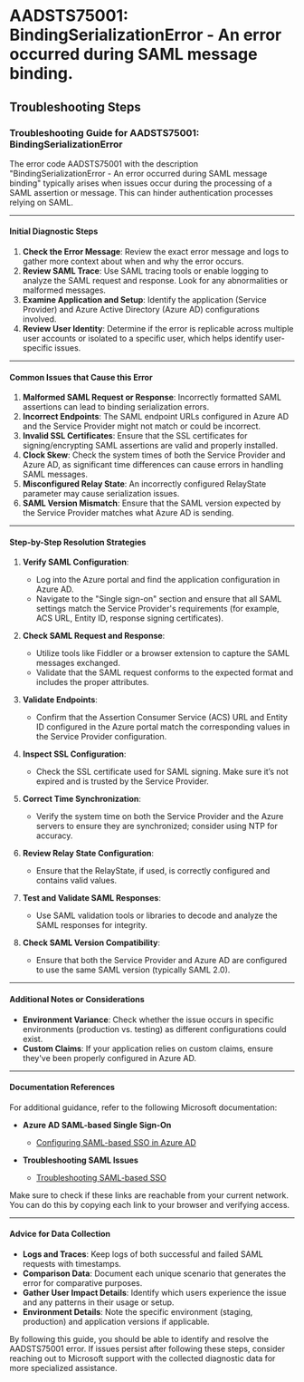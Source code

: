 # AADSTS75001: BindingSerializationError - An error occurred during SAML message binding.


## Troubleshooting Steps
### Troubleshooting Guide for AADSTS75001: BindingSerializationError

The error code AADSTS75001 with the description "BindingSerializationError - An error occurred during SAML message binding" typically arises when issues occur during the processing of a SAML assertion or message. This can hinder authentication processes relying on SAML.

---

#### Initial Diagnostic Steps

1. **Check the Error Message**: Review the exact error message and logs to gather more context about when and why the error occurs.
2. **Review SAML Trace**: Use SAML tracing tools or enable logging to analyze the SAML request and response. Look for any abnormalities or malformed messages.
3. **Examine Application and Setup**: Identify the application (Service Provider) and Azure Active Directory (Azure AD) configurations involved.
4. **Review User Identity**: Determine if the error is replicable across multiple user accounts or isolated to a specific user, which helps identify user-specific issues.

---

#### Common Issues that Cause this Error

1. **Malformed SAML Request or Response**: Incorrectly formatted SAML assertions can lead to binding serialization errors.
2. **Incorrect Endpoints**: The SAML endpoint URLs configured in Azure AD and the Service Provider might not match or could be incorrect.
3. **Invalid SSL Certificates**: Ensure that the SSL certificates for signing/encrypting SAML assertions are valid and properly installed.
4. **Clock Skew**: Check the system times of both the Service Provider and Azure AD, as significant time differences can cause errors in handling SAML messages.
5. **Misconfigured Relay State**: An incorrectly configured RelayState parameter may cause serialization issues.
6. **SAML Version Mismatch**: Ensure that the SAML version expected by the Service Provider matches what Azure AD is sending.

---

#### Step-by-Step Resolution Strategies

1. **Verify SAML Configuration**:
    - Log into the Azure portal and find the application configuration in Azure AD.
    - Navigate to the "Single sign-on" section and ensure that all SAML settings match the Service Provider's requirements (for example, ACS URL, Entity ID, response signing certificates).

2. **Check SAML Request and Response**:
    - Utilize tools like Fiddler or a browser extension to capture the SAML messages exchanged.
    - Validate that the SAML request conforms to the expected format and includes the proper attributes.

3. **Validate Endpoints**:
    - Confirm that the Assertion Consumer Service (ACS) URL and Entity ID configured in the Azure portal match the corresponding values in the Service Provider configuration.

4. **Inspect SSL Configuration**:
    - Check the SSL certificate used for SAML signing. Make sure it’s not expired and is trusted by the Service Provider.

5. **Correct Time Synchronization**:
    - Verify the system time on both the Service Provider and the Azure servers to ensure they are synchronized; consider using NTP for accuracy.

6. **Review Relay State Configuration**:
    - Ensure that the RelayState, if used, is correctly configured and contains valid values.

7. **Test and Validate SAML Responses**:
    - Use SAML validation tools or libraries to decode and analyze the SAML responses for integrity.

8. **Check SAML Version Compatibility**:
    - Ensure that both the Service Provider and Azure AD are configured to use the same SAML version (typically SAML 2.0).

---

#### Additional Notes or Considerations

- **Environment Variance**: Check whether the issue occurs in specific environments (production vs. testing) as different configurations could exist.
- **Custom Claims**: If your application relies on custom claims, ensure they've been properly configured in Azure AD.

---

#### Documentation References

For additional guidance, refer to the following Microsoft documentation:
- **Azure AD SAML-based Single Sign-On**
  - [Configuring SAML-based SSO in Azure AD](https://docs.microsoft.com/en-us/azure/active-directory/develop/active-directory-saml-protocol)
  
- **Troubleshooting SAML Issues**
  - [Troubleshooting SAML-based SSO](https://docs.microsoft.com/en-us/azure/active-directory/develop/howto-sso-saml-troubleshoot)

Make sure to check if these links are reachable from your current network. You can do this by copying each link to your browser and verifying access.

---

#### Advice for Data Collection

- **Logs and Traces**: Keep logs of both successful and failed SAML requests with timestamps.
- **Comparison Data**: Document each unique scenario that generates the error for comparative purposes.
- **Gather User Impact Details**: Identify which users experience the issue and any patterns in their usage or setup.
- **Environment Details**: Note the specific environment (staging, production) and application versions if applicable.

By following this guide, you should be able to identify and resolve the AADSTS75001 error. If issues persist after following these steps, consider reaching out to Microsoft support with the collected diagnostic data for more specialized assistance.